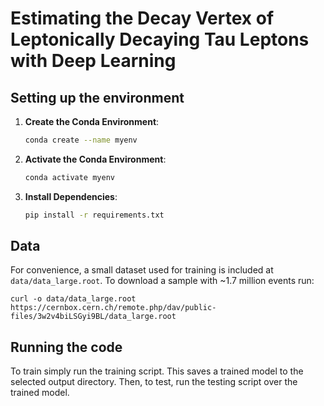 # Estimating the Decay Vertex of Leptonically Decaying Tau Leptons with Deep Learning

## Setting up the environment

1. **Create the Conda Environment**:
    ```sh
    conda create --name myenv
    ```

2. **Activate the Conda Environment**:
    ```sh
    conda activate myenv
    ```

3. **Install Dependencies**:
    ```sh
    pip install -r requirements.txt
    ```

## Data

For convenience, a small dataset used for training is included at `data/data_large.root`. To download a sample with ~1.7 million events run:

```
curl -o data/data_large.root https://cernbox.cern.ch/remote.php/dav/public-files/3w2v4biLSGyi9BL/data_large.root
```

## Running the code

To train simply run the training script. This saves a trained model to the selected output directory. Then, to test, run the testing script over the trained model. 